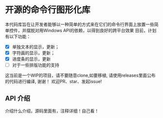 # 开源的命令行图形化库
本代码库旨在让开发者能够以一种简单的方式来在它们的命令行界面上放置一些简单控件，并摆脱对用Windows API的依赖，以得到良好的跨平台效果
目前，计划有以下功能：
- [X] 单独文本的显示，更新；
- [x] 字符画的显示，更新；
- [x] 进度条的显示，更新
- [ ] 对于一些排版功能的支持

这当前是一个WIP的项目，请不要随意clone,如要移植, 请使用releases里面公布的代码进行编译, 谢谢！
欢迎PR、star、发起issue!

## API 介绍
介绍什么介绍，源码里面有，注释详细！自己看！
